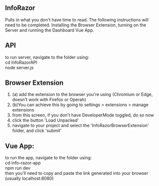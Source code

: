 InfoRazor
-------------------------------------------
Pulls in what you don't have time to read.
The following instructions will need to be completed.
Installing the Browser Extension, turning on the Server and running the Dashboard Vue App.

API
-------------------------------------------
to run server, navigate to the folder using: </br>
cd InfoRazorAPI </br>
node server.js

Browser Extension
-------------------------------------------
1. (a) add the extension to the browser you're using (Chromium or Edge, doesn't work with Firefox or Operah)
1. (b)You can achieve this by going to settings > extensions > manage extensions
2. from this screen, if you don't have DeveloperMode toggled, do so now
3. click the button 'Load Unpacked'
4. navigate to your project and select the 'InfoRazorBrowserExtension' folder, and click 'submit'
 
Vue App:
--------------------------------------------
to run the app, navigate to the folder using: </br>
cd info-razor-app </br>
npm run dev </br>
then you'll need to copy and paste the link generated into your browser (usually localhost:8080)
